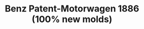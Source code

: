 ---
layout: product
title: "Benz Patent-Motorwagen 1886 (100% new molds)"
price: "TBA" 
desc: "Maketa"
img_path: "/assets/img/ICM 24040.webp"
brand: "N/A"
available: false
special_offer: false
new: false
soon: false
cat: "010000"
subcat: "013600"
subsubcat: "0N/A"
sifra: "ICM 24040"
popular: false
spec: false
---